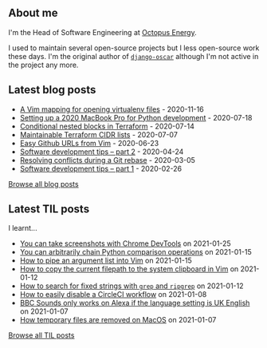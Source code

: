 ## About me
I'm the Head of Software Engineering at [Octopus Energy](https://octopus.energy/).

I used to maintain several open-source projects but I less open-source work these days. I'm the original author of [`django-oscar`](https://github.com/django-oscar/django-oscar) although I'm not active in the project any more. 
## Latest blog posts
- [A Vim mapping for opening virtualenv files](https://codeinthehole.com/tips/a-vim-mapping-for-opening-virtualenv-files/) - 2020-11-16
- [Setting up a 2020 MacBook Pro for Python development](https://codeinthehole.com/guides/settings-up-a-2020-macbook-for-python-development/) - 2020-07-18
- [Conditional nested blocks in Terraform](https://codeinthehole.com/tips/conditional-nested-blocks-in-terraform/) - 2020-07-14
- [Maintainable Terraform CIDR lists](https://codeinthehole.com/tips/terraform-cidrs/) - 2020-07-07
- [Easy Github URLs from Vim](https://codeinthehole.com/tips/easy-github-urls-from-vim/) - 2020-06-23
- [Software development tips – part 2](https://codeinthehole.com/tips/software-development-tips-part2/) - 2020-04-24
- [Resolving conflicts during a Git rebase](https://codeinthehole.com/guides/resolving-conflicts-during-a-git-rebase/) - 2020-03-05
- [Software development tips – part 1](https://codeinthehole.com/tips/software-development-tips-part1/) - 2020-02-26

[Browse all blog posts](https://codeinthehole.com/writing/)
## Latest TIL posts
I learnt...
- [You can take screenshots with Chrome DevTools](https://til.codeinthehole.com/posts/you-can-take-screenshots-with-chrome-devtools/) on 2021-01-25
- [You can arbitrarily chain Python comparison operations](https://til.codeinthehole.com/posts/you-can-arbitrarily-chain-python-comparison-operators/) on 2021-01-15
- [How to pipe an argument list into Vim](https://til.codeinthehole.com/posts/how-to-pipe-an-argument-list-into-vim/) on 2021-01-15
- [How to copy the current filepath to the system clipboard in Vim](https://til.codeinthehole.com/posts/how-to-copy-the-current-filepath-to-the-system-clipboard-in-vim/) on 2021-01-12
- [How to search for fixed strings with `grep` and `ripgrep`](https://til.codeinthehole.com/posts/how-to-search-for-fixed-strings-with-grep-and-ripgrep/) on 2021-01-12
- [How to easily disable a CircleCI workflow](https://til.codeinthehole.com/posts/how-to-easily-disable-a-circleci-workflow/) on 2021-01-08
- [BBC Sounds only works on Alexa if the language setting is UK English](https://til.codeinthehole.com/posts/bbc-sounds-only-works-on-alexa-if-the-language-setting-is-uk-english/) on 2021-01-07
- [How temporary files are removed on MacOS](https://til.codeinthehole.com/posts/how-temp-files-are-removed-on-macos/) on 2021-01-07

[Browse all TIL posts](https://til.codeinthehole.com)
